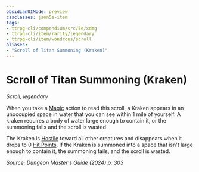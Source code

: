 ```yaml
---
obsidianUIMode: preview
cssclasses: json5e-item
tags:
- ttrpg-cli/compendium/src/5e/xdmg
- ttrpg-cli/item/rarity/legendary
- ttrpg-cli/item/wondrous/scroll
aliases: 
- "Scroll of Titan Summoning (Kraken)"
---
```

# Scroll of Titan Summoning (Kraken)
*Scroll, legendary*  



When you take a [Magic](Misc%20Files/CLI/rules/actions.md#Magic) action to read this scroll, a Kraken appears in an unoccupied space in water that you can see within 1 mile of yourself. A kraken requires a body of water large enough to contain it, or the summoning fails and the scroll is wasted

The Kraken is [Hostile](Misc%20Files/CLI/rules/variant-rules/hostile-attitude-xphb.md) toward all other creatures and disappears when it drops to 0 [Hit Points](Misc%20Files/CLI/rules/variant-rules/hit-points-xphb.md). If the Kraken is summoned into a space that isn't large enough to contain it, the summoning fails, and the scroll is wasted.

*Source: Dungeon Master's Guide (2024) p. 303*